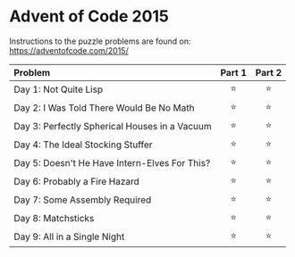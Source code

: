 ﻿# Advent of Code 2015

Instructions to the puzzle problems are found on: https://adventofcode.com/2015/

| **Problem**                                   | Part 1 | Part 2 |
|:----------------------------------------------|:------:|:------:|
| Day 1: Not Quite Lisp                         | :star: | :star: |
| Day 2: I Was Told There Would Be No Math      | :star: | :star: |
| Day 3: Perfectly Spherical Houses in a Vacuum | :star: | :star: |
| Day 4: The Ideal Stocking Stuffer             | :star: | :star: |
| Day 5: Doesn't He Have Intern-Elves For This? | :star: | :star: |
| Day 6: Probably a Fire Hazard                 | :star: | :star: |
| Day 7: Some Assembly Required                 | :star: | :star: |
| Day 8: Matchsticks                            | :star: | :star: |
| Day 9: All in a Single Night                  | :star: | :star: |